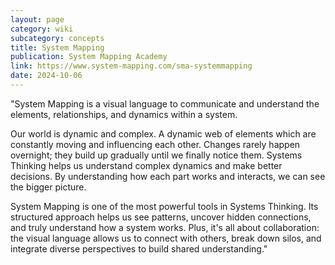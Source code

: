 ```yaml
---
layout: page
category: wiki
subcategory: concepts
title: System Mapping
publication: System Mapping Academy
link: https://www.system-mapping.com/sma-systemmapping
date: 2024-10-06
---
```


"System Mapping is a visual language to communicate and understand the elements, relationships, and dynamics within a system.

Our world is dynamic and complex. A dynamic web of elements which are constantly moving and influencing each other. Changes rarely happen overnight; they build up gradually until we finally notice them. Systems Thinking helps us understand complex dynamics and make better decisions. By understanding how each part works and interacts, we can see the bigger picture.

System Mapping is one of the most powerful tools in Systems Thinking. Its structured approach helps us see patterns, uncover hidden connections, and truly understand how a system works. Plus, it's all about collaboration: the visual language allows us to connect with others, break down silos, and integrate diverse perspectives to build shared understanding."
